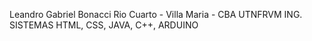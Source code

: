 Leandro Gabriel Bonacci
Rio Cuarto - Villa Maria - CBA
UTNFRVM ING. SISTEMAS
HTML, CSS, JAVA, C++, ARDUINO
